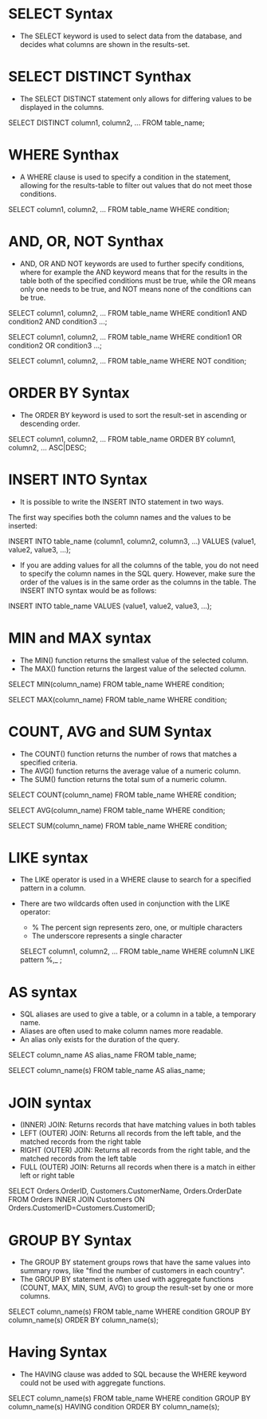 # SELECT Syntax
- The SELECT keyword is used to select data from the database, and decides what columns are shown in the results-set.

# SELECT DISTINCT Synthax
- The SELECT DISTINCT statement only allows for differing values to be displayed in the columns.

SELECT DISTINCT column1, column2, ...
FROM table_name;

# WHERE Synthax
- A WHERE clause is used to specify a condition in the statement, allowing for the results-table to filter out values that do not meet those conditions.

SELECT column1, column2, ...
FROM table_name
WHERE condition;

# AND, OR, NOT Synthax
- AND, OR AND NOT keywords are used to further specify conditions, where for example the AND keyword means that for the results in the table both of the specified  conditions must be true, while the OR means only one needs to be true, and NOT means none of the conditions can be true.

SELECT column1, column2, ...
FROM table_name
WHERE condition1 AND condition2 AND condition3 ...;

SELECT column1, column2, ...
FROM table_name
WHERE condition1 OR condition2 OR condition3 ...;

SELECT column1, column2, ...
FROM table_name
WHERE NOT condition;

# ORDER BY Syntax
- The ORDER BY keyword is used to sort the result-set in ascending or descending order.

SELECT column1, column2, ...
FROM table_name
ORDER BY column1, column2, ... ASC|DESC;

# INSERT INTO Syntax
- It is possible to write the INSERT INTO statement in two ways.

The first way specifies both the column names and the values to be inserted:

INSERT INTO table_name (column1, column2, column3, ...)
VALUES (value1, value2, value3, ...);

- If you are adding values for all the columns of the table, you do not need to specify the column names in the SQL query. However, make sure the order of the values is in the same order as the columns in the table. The INSERT INTO syntax would be as follows:

INSERT INTO table_name
VALUES (value1, value2, value3, ...);

# MIN and MAX syntax
- The MIN() function returns the smallest value of the selected column.
- The MAX() function returns the largest value of the selected column.

SELECT MIN(column_name)
FROM table_name
WHERE condition;

SELECT MAX(column_name)
FROM table_name
WHERE condition;

# COUNT, AVG and SUM Syntax
- The COUNT() function returns the number of rows that matches a specified criteria.
- The AVG() function returns the average value of a numeric column.
- The SUM() function returns the total sum of a numeric column.

SELECT COUNT(column_name)
FROM table_name
WHERE condition;

SELECT AVG(column_name)
FROM table_name
WHERE condition;

SELECT SUM(column_name)
FROM table_name
WHERE condition;

# LIKE syntax
- The LIKE operator is used in a WHERE clause to search for a specified pattern in a column.
- There are two wildcards often used in conjunction with the LIKE operator:
  - % The percent sign represents zero, one, or multiple characters
  - The underscore represents a single character

  SELECT column1, column2, ...
  FROM table_name
  WHERE columnN LIKE pattern %,_ ;

# AS syntax
- SQL aliases are used to give a table, or a column in a table, a temporary name.
- Aliases are often used to make column names more readable.
- An alias only exists for the duration of the query.

SELECT column_name AS alias_name
FROM table_name;

SELECT column_name(s)
FROM table_name AS alias_name;

# JOIN syntax
- (INNER) JOIN: Returns records that have matching values in both tables
- LEFT (OUTER) JOIN: Returns all records from the left table, and the matched records from the right table
- RIGHT (OUTER) JOIN: Returns all records from the right table, and the matched records from the left table
- FULL (OUTER) JOIN: Returns all records when there is a match in either left or right table

SELECT Orders.OrderID, Customers.CustomerName, Orders.OrderDate
FROM Orders
INNER JOIN Customers ON Orders.CustomerID=Customers.CustomerID;

# GROUP BY Syntax
- The GROUP BY statement groups rows that have the same values into summary rows, like "find the number of customers in each country".
- The GROUP BY statement is often used with aggregate functions (COUNT, MAX, MIN, SUM, AVG) to group the result-set by one or more columns.

SELECT column_name(s)
FROM table_name
WHERE condition
GROUP BY column_name(s)
ORDER BY column_name(s);

# Having Syntax
- The HAVING clause was added to SQL because the WHERE keyword could not be used with aggregate functions.

SELECT column_name(s)
FROM table_name
WHERE condition
GROUP BY column_name(s)
HAVING condition
ORDER BY column_name(s);
